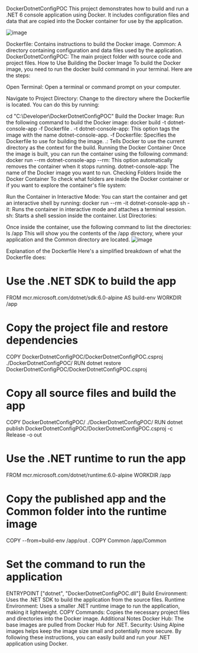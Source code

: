 DockerDotnetConfigPOC
This project demonstrates how to build and run a .NET 6 console application using Docker. It includes configuration files and data that are copied into the Docker container for use by the application.

![image](https://github.com/user-attachments/assets/36317d21-9f92-431b-a296-ba578b6b8788)
      
Dockerfile: Contains instructions to build the Docker image.
Common: A directory containing configuration and data files used by the application.
DockerDotnetConfigPOC: The main project folder with source code and project files.
How to Use
Building the Docker Image
To build the Docker image, you need to run the docker build command in your terminal. Here are the steps:

Open Terminal: Open a terminal or command prompt on your computer.

Navigate to Project Directory: Change to the directory where the Dockerfile is located. You can do this by running:


cd "C:\Developer\DockerDotnetConfigPOC"
Build the Docker Image: Run the following command to build the Docker image:
docker build -t dotnet-console-app -f Dockerfile .
-t dotnet-console-app: This option tags the image with the name dotnet-console-app.
-f Dockerfile: Specifies the Dockerfile to use for building the image.
.: Tells Docker to use the current directory as the context for the build.
Running the Docker Container
Once the image is built, you can run the container using the following command:
docker run --rm dotnet-console-app
--rm: This option automatically removes the container when it stops running.
dotnet-console-app: The name of the Docker image you want to run.
Checking Folders Inside the Docker Container
To check what folders are inside the Docker container or if you want to explore the container's file system:

Run the Container in Interactive Mode:
You can start the container and get an interactive shell by running:
docker run --rm -it dotnet-console-app sh
-it: Runs the container in interactive mode and attaches a terminal session.
sh: Starts a shell session inside the container.
List Directories:

Once inside the container, use the following command to list the directories:
ls /app
This will show you the contents of the /app directory, where your application and the Common directory are located.
![image](https://github.com/user-attachments/assets/4a5ca6d2-1f4f-43cb-ae8a-f51fb1d93152)

Explanation of the Dockerfile
Here's a simplified breakdown of what the Dockerfile does:

# Use the .NET SDK to build the app
FROM mcr.microsoft.com/dotnet/sdk:6.0-alpine AS build-env
WORKDIR /app

# Copy the project file and restore dependencies
COPY DockerDotnetConfigPOC/DockerDotnetConfigPOC.csproj ./DockerDotnetConfigPOC/
RUN dotnet restore DockerDotnetConfigPOC/DockerDotnetConfigPOC.csproj

# Copy all source files and build the app
COPY DockerDotnetConfigPOC/ ./DockerDotnetConfigPOC/
RUN dotnet publish DockerDotnetConfigPOC/DockerDotnetConfigPOC.csproj -c Release -o out

# Use the .NET runtime to run the app
FROM mcr.microsoft.com/dotnet/runtime:6.0-alpine
WORKDIR /app

# Copy the published app and the Common folder into the runtime image
COPY --from=build-env /app/out .
COPY Common /app/Common

# Set the command to run the application
ENTRYPOINT ["dotnet", "DockerDotnetConfigPOC.dll"]
Build Environment: Uses the .NET SDK to build the application from the source files.
Runtime Environment: Uses a smaller .NET runtime image to run the application, making it lightweight.
COPY Commands: Copies the necessary project files and directories into the Docker image.
Additional Notes
Docker Hub: The base images are pulled from Docker Hub for .NET.
Security: Using Alpine images helps keep the image size small and potentially more secure.
By following these instructions, you can easily build and run your .NET application using Docker. 
